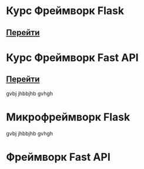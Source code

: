 # Курс Фреймворк Flask
## [Перейти](#микрофреймворк-flask)
# Курс Фреймворк Fast API
## [Перейти](#фреймворк-Fast-api)


gvbj
jhbbjhb
gvhgh

# Микрофреймворк Flask


gvbj
jhbbjhb
gvhgh

# Фреймворк Fast API

